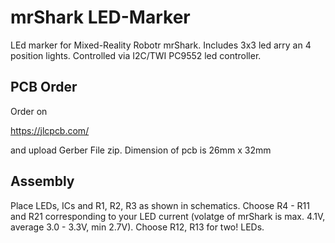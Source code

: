 # mrShark LED-Marker
LEd marker for Mixed-Reality Robotr mrShark.
Includes 3x3 led arry an 4 position lights.
Controlled via I2C/TWI PC9552 led controller.

## PCB Order
Order on 

https://jlcpcb.com/

and upload Gerber File zip.
Dimension of pcb is 26mm x 32mm
    
## Assembly
Place LEDs, ICs and R1, R2, R3 as shown in schematics.
Choose R4 - R11 and R21 corresponding to your LED current (volatge of mrShark is max. 4.1V, average 3.0 - 3.3V, min 2.7V).
Choose R12, R13 for two! LEDs.
